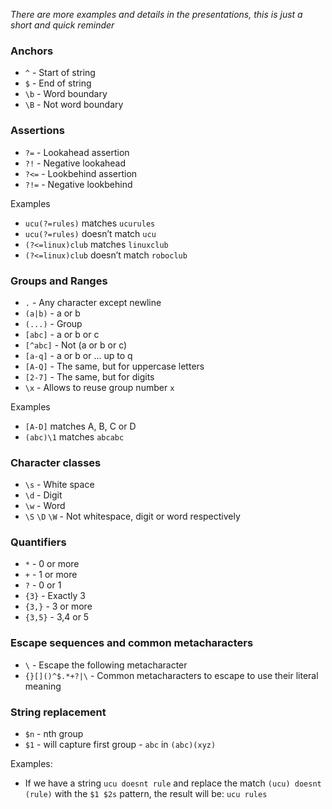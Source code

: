 *There are more examples and details in the presentations, this is just a short and quick reminder*

### Anchors

* `^` - Start of string
* `$` - End of string
* `\b` - Word boundary
* `\B` - Not word boundary

### Assertions

* `?=` - Lookahead assertion
* `?!` - Negative lookahead
* `?<=` - Lookbehind assertion
* `?!=` - Negative lookbehind

Examples
* `ucu(?=rules)` matches `ucurules`
* `ucu(?=rules)` doesn’t match `ucu`
* `(?<=linux)club` matches `linuxclub`
* `(?<=linux)club` doesn’t match `roboclub`

### Groups and Ranges

* `.` - Any character except newline
* `(a|b)` - a or b
* `(...)` - Group
* `[abc]` - a or b or c
* `[^abc]` - Not (a or b or c)
* `[a-q]` - a or b or ... up to q
* `[A-Q]` - The same, but for uppercase letters
* `[2-7]` - The same, but for digits
* `\x` - Allows to reuse group number `x`

Examples
* `[A-D]` matches A, B, C or D
* `(abc)\1` matches `abcabc`

### Character classes

* `\s` - White space
* `\d` - Digit
* `\w` - Word
* `\S` `\D` `\W` - Not whitespace, digit or word respectively

### Quantifiers

* `*` - 0 or more
* `+` - 1 or more
* `?` - 0 or 1
* `{3}` - Exactly 3
* `{3,}` - 3 or more
* `{3,5}` - 3,4 or 5

### Escape sequences and common metacharacters

* `\` - Escape the following metacharacter
* `{}[]()^$.*+?|\` - Common metacharacters to escape to use their literal meaning

### String replacement

* `$n` - nth group
* `$1` - will capture first group - `abc` in `(abc)(xyz)`

Examples:
* If we have a string `ucu doesnt rule` and replace the match `(ucu) doesnt (rule)` with the `$1 $2s` pattern, the result will be: `ucu rules`
